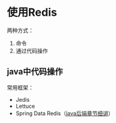# 使用Redis

两种方式：

1. 命令
2. 通过代码操作

## java中代码操作

常用框架：

- Jedis
- Lettuce
- Spring Data Redis（[java后端章节细讲](../../../java%E5%90%8E%E7%AB%AF/2.javaweb/)）
